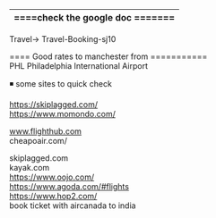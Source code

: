 
|====check the google doc =======|
|:-----|
Travel->  Travel-Booking-sj10


==== Good rates  to manchester from ===========  
 PHL Philadelphia International Airport     

◾ some sites to quick check    

https://skiplagged.com/   
https://www.momondo.com/   
 
www.flighthub.com    
cheapoair.com/   

skiplagged.com   
kayak.com   
https://www.oojo.com/   
https://www.agoda.com/#flights   
https://www.hop2.com/   
    book ticket with aircanada   to india   
 
 
